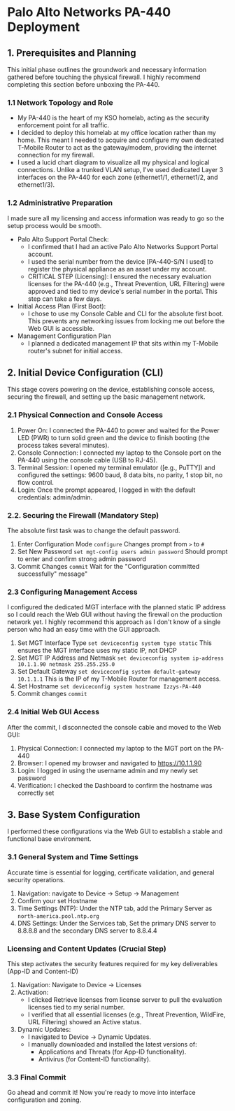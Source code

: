 # Palo Alto Networks PA-440 Deployment

## 1. Prerequisites and Planning
This initial phase outlines the groundwork and necessary information gathered before touching the physical firewall. I highly recommend completing this section before unboxing the PA-440.
### 1.1 Network Topology and Role
* My PA-440 is the heart of my KSO homelab, acting as the security enforcement point for all traffic.
* I decided to deploy this homelab at my office location rather than my home. This meant I needed to acquire and configure my own dedicated T-Mobile Router to act as the gateway/modem, providing the internet connection for my firewall.
* I used a lucid chart diagram to visualize all my physical and logical connections. Unlike a trunked VLAN setup, I've used dedicated Layer 3 interfaces on the PA-440 for each zone ($\text{ethernet1/1}$, $\text{ethernet1/2}$, and $\text{ethernet1/3}$).
### 1.2 Administrative Preparation
I made sure all my licensing and access information was ready to go so the setup process would be smooth. 
* Palo Alto Support Portal Check:
  * I confirmed that I had an active Palo Alto Networks Support Portal account.
  * I used the serial number from the device [PA-440-S/N I used] to register the physical appliance as an asset under my account.
  * CRITICAL STEP (Licensing): I ensured the necessary evaluation licenses for the PA-440 (e.g., Threat Prevention, URL Filtering) were approved and tied to my device's serial number in the portal. This step can take a few days.
* Initial Access Plan (First Boot):
  * I chose to use my Console Cable and CLI for the absolute first boot. This prevents any networking issues from locking me out before the Web GUI is accessible.
* Management Configuration Plan
  * I planned a dedicated management IP that sits within my T-Mobile router's subnet for initial access.

## 2. Initial Device Configuration (CLI)
This stage covers powering on the device, establishing console access, securing the firewall, and setting up the basic management network.
### 2.1 Physical Connection and Console Access
1. Power On: I connected the PA-440 to power and waited for the Power LED (PWR) to turn solid green and the device to finish booting (the process takes several minutes).
2. Console Connection: I connected my laptop to the Console port on the PA-440 using the console cable (USB to RJ-45).
3. Terminal Session: I opened my terminal emulator ([e.g., PuTTY]) and configured the settings: $\text{9600 baud, 8 data bits, no parity, 1 stop bit, no flow control}$.
4. Login: Once the prompt appeared, I logged in with the default credentials: admin/admin.

### 2.2. Securing the Firewall (Mandatory Step)
The absolute first task was to change the default password.
1. Enter Configuration Mode
   `configure`
   Changes prompt from `>` to `#`
2. Set New Password
   `set mgt-config users admin password`
   Should prompt to enter and confirm strong admin password
3. Commit Changes
   `commit`
   Wait for the "Configuration committed successfully" message"
   
### 2.3 Configuring Management Access
I configured the dedicated MGT interface with the planned static IP address so I could reach the Web GUI without having the firewall on the production network yet. I highly recommend this approach as I don't know of a single person who had an easy time with the GUI approach.
1. Set MGT Interface Type
   `set deviceconfig system type static`
   This ensures the MGT interface uses my static IP, not DHCP
2. Set MGT IP Address and Netmask
   `set deviceconfig system ip-address 10.1.1.90 netmask 255.255.255.0`
3. Set Default Gateway
   `set deviceconfig system default-gateway 10.1.1.1`
   This is the IP of my T-Mobile Router for management access.
4. Set Hostname
   `set deviceconfig system hostname Izzys-PA-440`
5. Commit changes
   `commit`

### 2.4 Initial Web GUI Access
After the commit, I disconnected the console cable and moved to the Web GUI:
1. Physical Connection: I connected my laptop to the MGT port on the PA-440
2. Browser: I opened my browser and navigated to https://10.1.1.90
3. Login: I logged in using the username admin and my newly set password
4. Verification: I checked the Dashboard to confirm the hostname was correctly set

## 3. Base System Configuration
I performed these configurations via the Web GUI to establish a stable and functional base environment.
### 3.1 General System and Time Settings
Accurate time is essential for logging, certificate validation, and general security operations.
1. Navigation: navigate to Device $\rightarrow$ Setup $\rightarrow$ Management
2. Confirm your set Hostname
3. Time Settings (NTP): Under the NTP tab, add the Primary Server as `north-america.pool.ntp.org`
4. DNS Settings: Under the Services tab, Set the primary DNS server to 8.8.8.8 and the secondary DNS server to 8.8.4.4
### Licensing and Content Updates (Crucial Step)
This step activates the security features required for my key deliverables (App-ID and Content-ID)
1. Navigation: Navigate to Device $\rightarrow$ Licenses
2. Activation:
   * I clicked Retrieve licenses from license server to pull the evaluation licenses tied to my serial number.
   * I verified that all essential licenses (e.g., Threat Prevention, WildFire, URL Filtering) showed an Active status.
3. Dynamic Updates:
   * I navigated to Device $\rightarrow$ Dynamic Updates.
   * I manually downloaded and installed the latest versions of:
     *  Applications and Threats (for App-ID functionality).
     *  Antivirus (for Content-ID functionality).
### 3.3 Final Commit
Go ahead and commit it! Now you're ready to move into interface configuration and zoning.

